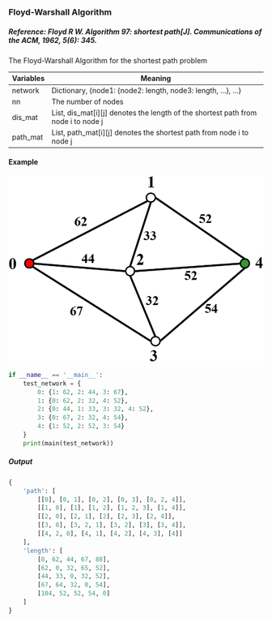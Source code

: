 ### Floyd-Warshall Algorithm

##### Reference: Floyd R W. Algorithm 97: shortest path[J]. Communications of the ACM, 1962, 5(6): 345.

The Floyd-Warshall Algorithm for the shortest path problem

| Variables | Meaning                                                      |
| --------- | ------------------------------------------------------------ |
| network   | Dictionary, {node1: {node2: length, node3: length, ...}, ...} |
| nn        | The number of nodes                                          |
| dis_mat   | List, dis_mat\[i\]\[j\] denotes the length of the shortest path from node i to node j |
| path_mat  | List, path_mat\[i\]\[j\] denotes the shortest path from node i to node j |

#### Example

![](https://github.com/Xavier-MaYiMing/Floyd-Warshall-Algorithm/blob/main/SPP_example.png)

```python
if __name__ == '__main__':
    test_network = {
        0: {1: 62, 2: 44, 3: 67},
        1: {0: 62, 2: 32, 4: 52},
        2: {0: 44, 1: 33, 3: 32, 4: 52},
        3: {0: 67, 2: 32, 4: 54},
        4: {1: 52, 2: 52, 3: 54}
    }
    print(main(test_network))
```

##### Output

```python
{
    'path': [
        [[0], [0, 1], [0, 2], [0, 3], [0, 2, 4]], 
        [[1, 0], [1], [1, 2], [1, 2, 3], [1, 4]], 
        [[2, 0], [2, 1], [2], [2, 3], [2, 4]], 
        [[3, 0], [3, 2, 1], [3, 2], [3], [3, 4]], 
        [[4, 2, 0], [4, 1], [4, 2], [4, 3], [4]]
    ], 
    'length': [
        [0, 62, 44, 67, 88], 
        [62, 0, 32, 65, 52], 
        [44, 33, 0, 32, 52], 
        [67, 64, 32, 0, 54], 
        [104, 52, 52, 54, 0]
    ]
}
```

